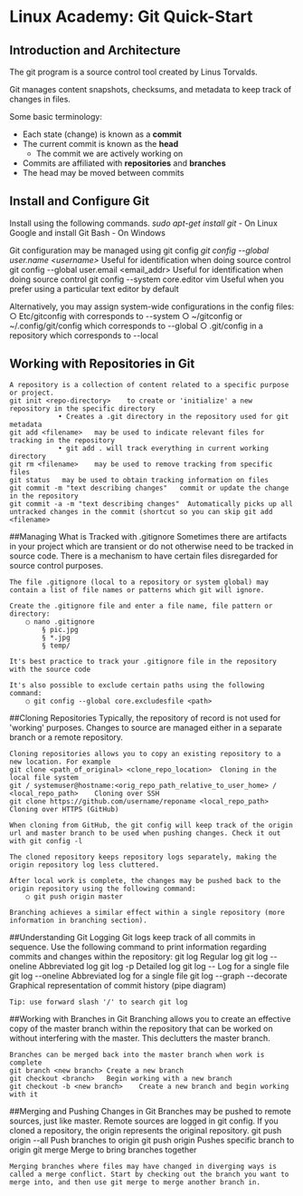 # Linux Academy: Git Quick-Start

## Introduction and Architecture
The git program is a source control tool created by Linus Torvalds.
	
Git manages content snapshots, checksums, and metadata to keep track of changes in files.
	
Some basic terminology:
- Each state (change) is known as a **commit**
- The current commit is known as the **head** 
	- The commit we are actively working on
- Commits are affiliated with **repositories** and **branches**
- The head may be moved between commits
	
	


## Install and Configure Git
Install using the following commands.
*sudo apt-get install git*	- On Linux
Google and install Git Bash -	On Windows

Git configuration may be managed using git config
*git config --global user.name \<username>*	Useful for identification when doing source control
git config --global user.email <email_addr>	Useful for identification when doing source control
git config --system core.editor vim	Useful when you prefer using a particular text editor by default

Alternatively, you may assign system-wide configurations in the config files:
	○ Etc/gitconfig with corresponds to --system
	○ ~/gitconfig or ~/.config/git/config which corresponds to --global
	○ .git/config in a repository which corresponds to --local


## Working with Repositories in Git
	A repository is a collection of content related to a specific purpose or project.
	git init <repo-directory>	 to create or 'initialize' a new repository in the specific directory
		        • Creates a .git directory in the repository used for git metadata
	git add <filename>	 may be used to indicate relevant files for tracking in the repository
		        • git add . will track everything in current working directory
	git rm <filename>	 may be used to remove tracking from specific files
	git status	 may be used to obtain tracking information on files
	git commit -m "text describing changes"	  commit or update the change in the repository
	git commit -a -m "text describing changes"	Automatically picks up all untracked changes in the commit (shortcut so you can skip git add <filename>


##Managing What is Tracked with .gitignore
	Sometimes there are artifacts in your project which are transient or do not otherwise need to be tracked in source code. There is a mechanism to have certain files disregarded for source control purposes.
	
	The file .gitignore (local to a repository or system global) may contain a list of file names or patterns which git will ignore.
	
	Create the .gitignore file and enter a file name, file pattern or directory:
		○ nano .gitignore
			§ pic.jpg
			§ *.jpg
			§ temp/
	
	It's best practice to track your .gitignore file in the repository with the source code
	
	It's also possible to exclude certain paths using the following command:
		○ git config --global core.excludesfile <path>


##Cloning Repositories
	Typically, the repository of record is not used for 'working' purposes. Changes to source are managed either in a separate branch or a remote repository.
	
	Cloning repositories allows you to copy an existing repository to a new location. For example
	git clone <path_of_original> <clone_repo_location>	Cloning in the local file system
	git / systemuser@hostname:<orig_repo_path_relative_to_user_home> / <local_repo_path>	Cloning over SSH
	git clone https://github.com/username/reponame <local_repo_path>	Cloning over HTTPS (GitHub)
	
	When cloning from GitHub, the git config will keep track of the origin url and master branch to be used when pushing changes. Check it out with git config -l
	
	The cloned repository keeps repository logs separately, making the origin repository log less cluttered.
	
	After local work is complete, the changes may be pushed back to the origin repository using the following command:
		○ git push origin master
	
	Branching achieves a similar effect within a single repository (more information in branching section).


##Understanding Git Logging
	Git logs keep track of all commits in sequence. Use the following command to print information regarding commits and changes within the repository:
	git log	Regular log
	git log --oneline	Abbreviated log
	git log -p	Detailed log
	git log -- <filename>	Log for a single file
	git log --oneline <filename>	Abbreviated log for a single file
	git log --graph --decorate	Graphical representation of commit history (pipe diagram)

	Tip: use forward slash '/' to search git log

##Working with Branches in Git
	Branching allows you to create an effective copy of the master branch within the repository that can be worked on without interfering with the master. This declutters the master branch.
	
	Branches can be merged back into the master branch when work is complete
	git branch <new branch>	Create a new branch
	git checkout <branch>	Begin working with a new branch
	git checkout -b <new branch>	Create a new branch and begin working with it


##Merging and Pushing Changes in Git
	Branches may be pushed to remote sources, just like master. Remote sources are logged in git config. If you cloned a repository, the origin represents the original repository.
	git push origin --all	Push branches to origin
	git push origin <branch>	Pushes specific branch to origin
	git merge <target branch>	Merge to bring branches together

	Merging branches where files may have changed in diverging ways is called a merge conflict. Start by checking out the branch you want to merge into, and then use git merge to merge another branch in.
<!--stackedit_data:
eyJoaXN0b3J5IjpbLTIwNDkxMzI1NjhdfQ==
-->